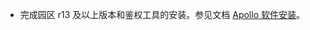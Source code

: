 - 完成园区 r13 及以上版本和鉴权工具的安装。参见文档 [Apollo 软件安装](https://apollo.baidu.com/docs/apollo-park-generic/latest/md_docs_2_xE6_x93_x8D_xE4_xBD_x9C_xE6_x96_x87_xE6_xA1_xA3_2_xE8_xBD_xAF_xE4_xBB_xB6_xE9_x83_xA8_f083cd7599390b51fec0ef24e0e50e0e.html)。


